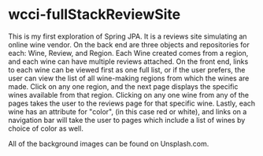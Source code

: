 # wcci-fullStackReviewSite

This is my first exploration of Spring JPA. It is a reviews site simulating an online wine vendor. On the back end are three objects and repositories for each: Wine, Review, and Region. Each Wine created comes from a region, and each wine can have multiple reviews attached. On the front end, links to each wine can be viewed first as one full list, or if the user prefers, the user can view the list of all wine-making regions from which the wines are made. Click on any one region, and the next page displays the specific wines available from that region. Clicking on any one wine from any of the pages takes the user to the reviews page for that specific wine. Lastly, each wine has an attribute for "color", (in this case red or white), and links on a navigation bar will take the user to pages which include a list of wines by choice of color as well.

All of the background images can be found on Unsplash.com. 
